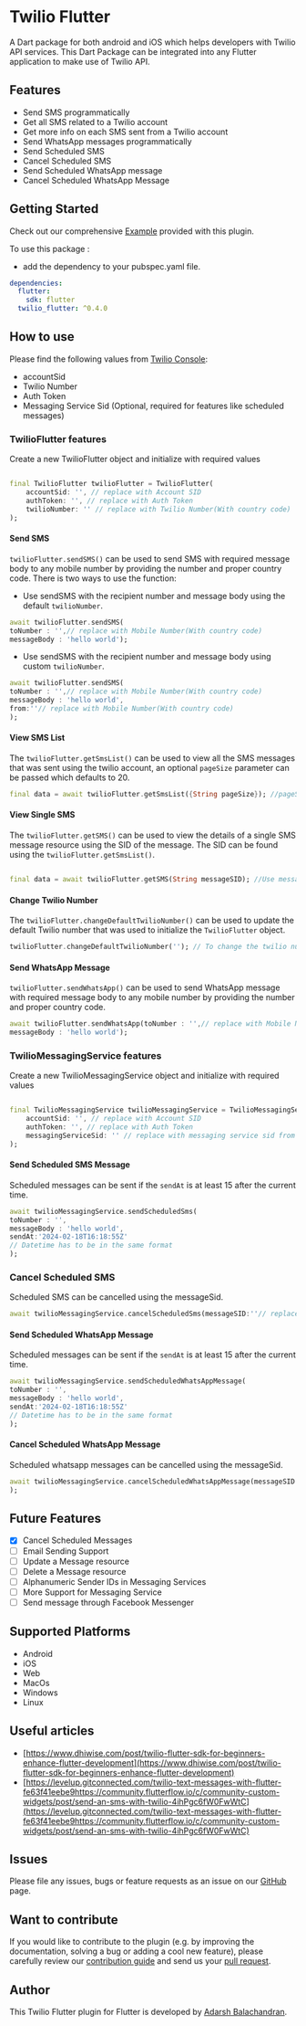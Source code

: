 # Twilio Flutter

A Dart package for both android and iOS which helps developers with Twilio API services.
This Dart Package can be integrated into any Flutter application to make use of Twilio API.

## Features

* Send SMS programmatically
* Get all SMS related to a Twilio account
* Get more info on each SMS sent from a Twilio account
* Send WhatsApp messages programmatically
* Send Scheduled SMS
* Cancel Scheduled SMS
* Send Scheduled WhatsApp message
* Cancel Scheduled WhatsApp Message

## Getting Started

Check out our comprehensive [Example](https://github.com/adarshbalu/twilio_flutter/blob/master/example/lib/main.dart)
provided with this plugin.

To use this package :

- add the dependency to your pubspec.yaml file.

```yaml
dependencies:
  flutter:
    sdk: flutter
  twilio_flutter: ^0.4.0
```

## How to use

Please find the following values from [Twilio Console](https://console.twilio.com/):

- accountSid
- Twilio Number
- Auth Token
- Messaging Service Sid (Optional, required for features like scheduled messages)

### TwilioFlutter features

Create a new TwilioFlutter object and initialize with required values
```dart

final TwilioFlutter twilioFlutter = TwilioFlutter(
    accountSid: '', // replace with Account SID
    authToken: '', // replace with Auth Token
    twilioNumber: '' // replace with Twilio Number(With country code)
);
```

#### Send SMS

`twilioFlutter.sendSMS()` can be used to send SMS with required message body to any mobile number by providing the number and proper country code. There is two ways to use the function:

- Use sendSMS with the recipient number and message body using the default `twilioNumber`.

```dart
await twilioFlutter.sendSMS(
toNumber : '',// replace with Mobile Number(With country code)
messageBody : 'hello world');
```

- Use sendSMS with the recipient number and message body using custom `twilioNumber`.

```dart
await twilioFlutter.sendSMS(
toNumber : '',// replace with Mobile Number(With country code)
messageBody : 'hello world',
from:''// replace with Mobile Number(With country code)
);
```

#### View SMS List

The `twilioFlutter.getSmsList()` can be used to view all the SMS messages that was sent using the twilio account, an optional `pageSize` parameter can be passed which defaults to 20.

```dart
final data = await twilioFlutter.getSmsList({String pageSize}); //pageSize defaults to 20
```

#### View Single SMS

The `twilioFlutter.getSMS()` can be used to view the details of a single SMS message resource using the SID of the message. The SID can be found using the `twilioFlutter.getSmsList()`.

```dart

final data = await twilioFlutter.getSMS(String messageSID); //Use message sid from the individual messages.
```

#### Change Twilio Number
The `twilioFlutter.changeDefaultTwilioNumber()` can be used to update the default Twilio number that was used to initialize the `TwilioFlutter` object.

```dart
twilioFlutter.changeDefaultTwilioNumber(''); // To change the twilio number(With country code)
```

#### Send WhatsApp Message
`twilioFlutter.sendWhatsApp()` can be used to send WhatsApp message with required message body to any mobile number by providing the number and proper country code.
```dart
await twilioFlutter.sendWhatsApp(toNumber : '',// replace with Mobile Number(With country code)
messageBody : 'hello world');
```

### TwilioMessagingService features
Create a new TwilioMessagingService object and initialize with required values
```dart

final TwilioMessagingService twilioMessagingService = TwilioMessagingService(
    accountSid: '', // replace with Account SID
    authToken: '', // replace with Auth Token
    messagingServiceSid: '' // replace with messaging service sid from twilio console
);
```
#### Send Scheduled SMS Message

Scheduled messages can be sent if the `sendAt` is at least 15 after the current time.

```dart
await twilioMessagingService.sendScheduledSms(
toNumber : '',
messageBody : 'hello world',
sendAt:'2024-02-18T16:18:55Z'
// Datetime has to be in the same format
);
```

### Cancel Scheduled SMS

Scheduled SMS can be cancelled using the messageSid.

```dart
await twilioMessagingService.cancelScheduledSms(messageSID:''// replace with message SID);
```

#### Send Scheduled WhatsApp Message

Scheduled messages can be sent if the `sendAt` is at least 15 after the current time.

```dart
await twilioMessagingService.sendScheduledWhatsAppMessage(
toNumber : '',
messageBody : 'hello world',
sendAt:'2024-02-18T16:18:55Z'
// Datetime has to be in the same format
);
```

#### Cancel Scheduled WhatsApp Message

Scheduled whatsapp messages can be cancelled using the messageSid.

```dart
await twilioMessagingService.cancelScheduledWhatsAppMessage(messageSID:''// replace with message SID
);
```

## Future Features

- [x] Cancel Scheduled Messages
- [ ] Email Sending Support
- [ ] Update a Message resource
- [ ] Delete a Message resource
- [ ] Alphanumeric Sender IDs in Messaging Services
- [ ] More Support for Messaging Service
- [ ] Send message through Facebook Messenger

## Supported Platforms

* Android
* iOS
* Web
* MacOs
* Windows
* Linux

## Useful articles

- [https://www.dhiwise.com/post/twilio-flutter-sdk-for-beginners-enhance-flutter-development](https://www.dhiwise.com/post/twilio-flutter-sdk-for-beginners-enhance-flutter-development)
- [https://levelup.gitconnected.com/twilio-text-messages-with-flutter-fe63f41eebe9https://community.flutterflow.io/c/community-custom-widgets/post/send-an-sms-with-twilio-4ihPgc6fW0FwWtC](https://levelup.gitconnected.com/twilio-text-messages-with-flutter-fe63f41eebe9https://community.flutterflow.io/c/community-custom-widgets/post/send-an-sms-with-twilio-4ihPgc6fW0FwWtC)

## Issues

Please file any issues, bugs or feature requests as an issue on
our [GitHub](https://github.com/adarshbalu/twilio_flutter/issues) page.

## Want to contribute

If you would like to contribute to the plugin (e.g. by improving the documentation, solving a bug or adding a cool new
feature), please carefully review our [contribution guide](CONTRIBUTING.md) and send us
your [pull request](https://github.com/adarshbalu/twilio_flutter/pulls).


## Author

This Twilio Flutter plugin for Flutter is developed by [Adarsh Balachandran](https://github.com/adarshbalu).